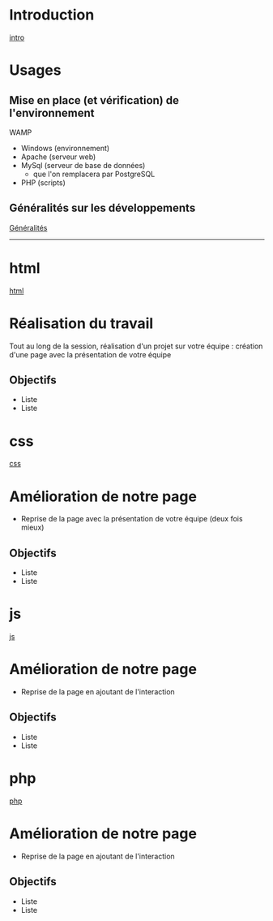 # Introduction

[intro](intro.md)

# Usages

## Mise en place (et vérification) de l'environnement

WAMP

* Windows (environnement)
* Apache (serveur web)
* MySql (serveur de base de données)
  - que l'on remplacera par PostgreSQL
* PHP (scripts)

## Généralités sur les développements

[Généralités](generalites.md)

---

# html

[html](html.md)

# Réalisation du travail

Tout au long de la session, réalisation d'un projet sur votre équipe : création d'une page avec la présentation de votre équipe

## Objectifs

* Liste
* Liste

# css

[css](css.md)


# Amélioration de notre page

* Reprise de la page avec la présentation de votre équipe (deux fois mieux)

## Objectifs

* Liste
* Liste

# js

[js](js.md)

# Amélioration de notre page

* Reprise de la page en ajoutant de l'interaction

## Objectifs

* Liste
* Liste

# php

[php](php.md)

# Amélioration de notre page

* Reprise de la page en ajoutant de l'interaction

## Objectifs

* Liste
* Liste
